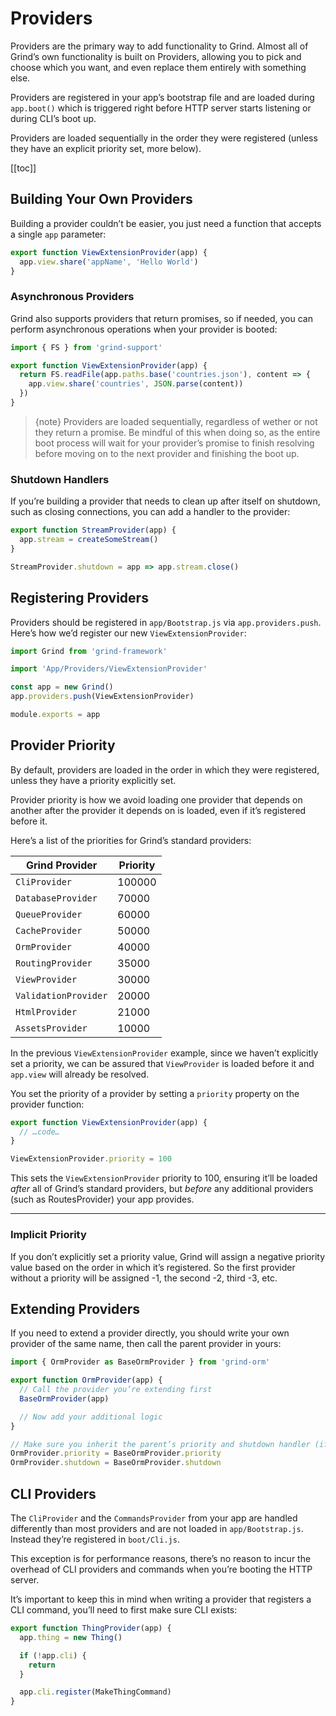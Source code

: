 # Providers

Providers are the primary way to add functionality to Grind. Almost all of Grind’s own functionality is built on Providers, allowing you to pick and choose which you want, and even replace them entirely with something else.

Providers are registered in your app’s bootstrap file and are loaded during `app.boot()` which is triggered right before HTTP server starts listening or during CLI’s boot up.

Providers are loaded sequentially in the order they were registered (unless they have an explicit priority set, more below).

[[toc]]

## Building Your Own Providers

Building a provider couldn’t be easier, you just need a function that accepts a single `app` parameter:

```js
export function ViewExtensionProvider(app) {
  app.view.share('appName', 'Hello World')
}
```

### Asynchronous Providers

Grind also supports providers that return promises, so if needed, you can perform asynchronous operations when your provider is booted:

```js
import { FS } from 'grind-support'

export function ViewExtensionProvider(app) {
  return FS.readFile(app.paths.base('countries.json'), content => {
    app.view.share('countries', JSON.parse(content))
  })
}
```

> {note} Providers are loaded sequentially, regardless of wether or not they return a promise. Be mindful of this when doing so, as the entire boot process will wait for your provider’s promise to finish resolving before moving on to the next provider and finishing the boot up.

### Shutdown Handlers

If you’re building a provider that needs to clean up after itself on shutdown, such as closing connections, you can add a handler to the provider:

```js
export function StreamProvider(app) {
  app.stream = createSomeStream()
}

StreamProvider.shutdown = app => app.stream.close()
```

## Registering Providers

Providers should be registered in `app/Bootstrap.js` via `app.providers.push`. Here’s how we’d register our new `ViewExtensionProvider`:

```js
import Grind from 'grind-framework'

import 'App/Providers/ViewExtensionProvider'

const app = new Grind()
app.providers.push(ViewExtensionProvider)

module.exports = app
```

## Provider Priority

By default, providers are loaded in the order in which they were registered, unless they have a priority explicitly set.

Provider priority is how we avoid loading one provider that depends on another after the provider it depends on is loaded, even if it’s registered before it.

Here’s a list of the priorities for Grind’s standard providers:

| Grind Provider       | Priority |
| -------------------- | -------- |
| `CliProvider`        | 100000   |
| `DatabaseProvider`   | 70000    |
| `QueueProvider`      | 60000    |
| `CacheProvider`      | 50000    |
| `OrmProvider`        | 40000    |
| `RoutingProvider`    | 35000    |
| `ViewProvider`       | 30000    |
| `ValidationProvider` | 20000    |
| `HtmlProvider`       | 21000    |
| `AssetsProvider`     | 10000    |

In the previous `ViewExtensionProvider` example, since we haven’t explicitly set a priority, we can be assured that `ViewProvider` is loaded before it and `app.view` will already be resolved.

You set the priority of a provider by setting a `priority` property on the provider function:

```js
export function ViewExtensionProvider(app) {
  // …code…
}

ViewExtensionProvider.priority = 100
```

This sets the `ViewExtensionProvider` priority to 100, ensuring it’ll be loaded _after_ all of Grind’s standard providers, but _before_ any additional providers (such as RoutesProvider) your app provides.

---

### Implicit Priority

If you don’t explicitly set a priority value, Grind will assign a negative priority value based on the order in which it’s registered. So the first provider without a priority will be assigned -1, the second -2, third -3, etc.

## Extending Providers

If you need to extend a provider directly, you should write your own provider of the same name, then call the parent provider in yours:

```js
import { OrmProvider as BaseOrmProvider } from 'grind-orm'

export function OrmProvider(app) {
  // Call the provider you’re extending first
  BaseOrmProvider(app)

  // Now add your additional logic
}

// Make sure you inherit the parent’s priority and shutdown handler (if applicable)
OrmProvider.priority = BaseOrmProvider.priority
OrmProvider.shutdown = BaseOrmProvider.shutdown
```

## CLI Providers

The `CliProvider` and the `CommandsProvider` from your app are handled differently than most providers and are not loaded in `app/Bootstrap.js`. Instead they’re registered in `boot/Cli.js`.

This exception is for performance reasons, there’s no reason to incur the overhead of CLI providers and commands when you’re booting the HTTP server.

It’s important to keep this in mind when writing a provider that registers a CLI command, you’ll need to first make sure CLI exists:

```js
export function ThingProvider(app) {
  app.thing = new Thing()

  if (!app.cli) {
    return
  }

  app.cli.register(MakeThingCommand)
}
```
